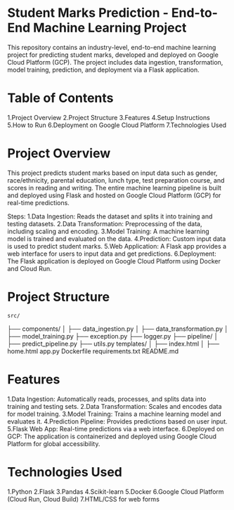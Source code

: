 # Student Marks Prediction - End-to-End Machine Learning Project


This repository contains an industry-level, end-to-end machine learning project for predicting student marks, developed and deployed on Google Cloud Platform (GCP). The project includes data ingestion, transformation, model training, prediction, and deployment via a Flask application.

# Table of Contents
  
  1.Project Overview
  2.Project Structure
  3.Features
  4.Setup Instructions
  5.How to Run
  6.Deployment on Google Cloud Platform
  7.Technologies Used


# Project Overview

This project predicts student marks based on input data such as gender, race/ethnicity, parental education, lunch type, test preparation course, and scores in reading and writing. The entire machine learning pipeline is built and deployed using Flask and hosted on Google Cloud Platform (GCP) for real-time predictions.

Steps:
  1.Data Ingestion: Reads the dataset and splits it into training and testing datasets.
  2.Data Transformation: Preprocessing of the data, including scaling and encoding.
  3.Model Training: A machine learning model is trained and evaluated on the data.
  4.Prediction: Custom input data is used to predict student marks.
  5.Web Application: A Flask app provides a web interface for users to input data and get predictions.
  6.Deployment: The Flask application is deployed on Google Cloud Platform using Docker and Cloud Run.

# Project Structure
    src/
  ├── components/
  │   ├── data_ingestion.py
  │   ├── data_transformation.py
  │   ├── model_training.py
  ├── exception.py
  ├── logger.py
  ├── pipeline/
  │   ├── predict_pipeline.py
  ├── utils.py
  templates/
  │   ├── index.html
  │   ├── home.html
  app.py
  Dockerfile
  requirements.txt
  README.md

# Features
  1.Data Ingestion: Automatically reads, processes, and splits data into training and testing sets.
  2.Data Transformation: Scales and encodes data for model training.
  3.Model Training: Trains a machine learning model and evaluates it.
  4.Prediction Pipeline: Provides predictions based on user input.
  5.Flask Web App: Real-time predictions via a web interface.
  6.Deployed on GCP: The application is containerized and deployed using Google Cloud Platform for global accessibility.

# Technologies Used
  1.Python
  2.Flask
  3.Pandas
  4.Scikit-learn
  5.Docker
  6.Google Cloud Platform (Cloud Run, Cloud Build)
  7.HTML/CSS for web forms






